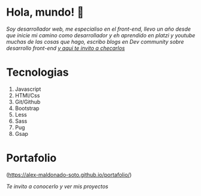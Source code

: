 # Hola, mundo! 👋

_Soy desarrollador web, me especialiso en el front-end, llevo un año desde que inicie mi camino como desarrollador y eh aprendido en platzi y youtube muchas de las cosas que hago, escribo blogs en Dev community sobre desarrollo front-end [y aqui te invito a checarlos](https://dev.to/alexmaldonadosoto)_

# Tecnologias

1. Javascript
2. HTMl/Css
3. Git/Github
4. Bootstrap
5. Less 
6. Sass
7. Pug
8. Gsap

# Portafolio

(https://alex-maldonado-soto.github.io/portafolio/)

_Te invito a conocerlo y ver mis proyectos_
